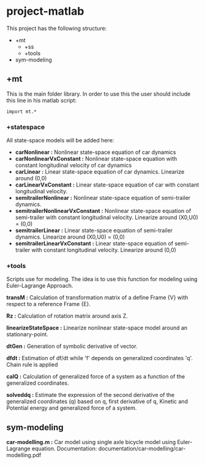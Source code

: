 # project-matlab
This project has the following structure:
- +mt
	- +ss
	- +tools
- sym-modeling
## +mt
This is the main folder library. In order to use this the user should include this line in his matlab script:

`import mt.*`

### +statespace

All state-space models will be added here:

- **carNonlinear :** Nonlinear state-space equation of car dynamics
- **carNonlinearVxConstant :** Nonlinear state-space equation with constant longitudinal velocity of car dynamics
- **carLinear :** Linear state-space equation of car dynamics. Linearize around (0,0)
- **carLinearVxConstant :** Linear state-space equation of car with constant longitudinal velocity.
- **semitrailerNonlinear :** Nonlinear state-space equation of semi-trailer dynamics.
- **semitrailerNonlinearVxConstant :** Nonlinear state-space equation of semi-trailer with constant longitudinal velocity. Linearize around (X0,U0) = (0,0)
- **semitrailerLinear :** Linear state-space equation of semi-trailer dynamics. Linearize around (X0,U0) = (0,0)
- **semitrailerLinearVxConstant :** Linear state-space equation of semi-trailer with constant longitudinal velocity. Linearize around (0,0)

### +tools 
Scripts use for modeling. The idea is to use this function for modeling using Euler-Lagrange Approach.

**transM :** Calculation of transformation matrix of a define Frame {V} with respect to a reference Frame {E}.

**Rz :** Calculation of rotation matrix around axis Z.

**linearizeStateSpace :** Linearize nonlinear state-space model around an stationary-point.

**dtGen :** Generation of symbolic derivative of vector. 

**dfdt :** Estimation of df/dt while 'f' depends on generalized coordinates 'q'. Chain rule is applied

**calQ :** Calculation of generalized force of a system as a function of the generalized coordinates.

**solveddq :** Estimate the expression of the second derivative of the generalized coordinates (q) based on q, first derivative of q, Kinetic and Potential energy and generalized force of a system. 

## sym-modeling

**car-modelling.m :** Car model using single axle bicycle model using Euler-Lagrange equation. Documentation: documentation/car-modelling/car-modelling.pdf
